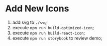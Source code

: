 # Add New Icons

1. add svg to `./svg`
2. execute `npm run build-optimized-icon`;
3. execute `npm run build-react-icon`;
4. execute `npm run storybook` to review demo;
